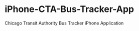 iPhone-CTA-Bus-Tracker-App
==========================

Chicago Transit Authority Bus Tracker iPhone Application
